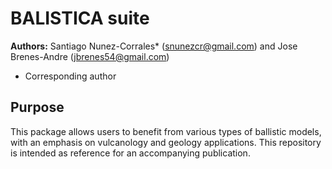 # BALISTICA suite

**Authors:** Santiago Nunez-Corrales* (snunezcr@gmail.com) and Jose Brenes-Andre (jbrenes54@gmail.com)

* Corresponding author

## Purpose

This package allows users to benefit from various types of ballistic models, with an emphasis on vulcanology and geology applications. This repository is intended as reference for an accompanying publication.
